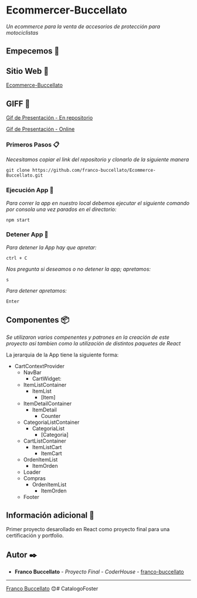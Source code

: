 # Ecommercer-Buccellato

_Un ecommerce para la venta de accesorios de protección para motociclistas_

## Empecemos 🚀

## Sitio Web 📄

[Ecommerce-Buccellato](https://bejewelled-granita-be985b.netlify.app/)

## GIFF 📼

[Gif de Presentación - En repositorio](public\Ecommerce-Buccellato.gif)

[Gif de Presentación - Online](https://www.canva.com/design/DAFA0N1W9vk/a1izEfrfJRRPHUYitHqvVQ/edit?utm_content=DAFA0N1W9vk&utm_campaign=designshare&utm_medium=link2&utm_source=sharebutton)

### Primeros Pasos 📋

_Necesitamos copiar el link del repositorio y clonarlo de la siguiente manera_

```
git clone https://github.com/franco-buccellato/Ecommerce-Buccellato.git
```

### Ejecución App 🔧

_Para correr la app en nuestro local debemos ejecutar el siguiente comando por consola una vez parados en el directorio:_

```
npm start
```
### Detener App 🔧

_Para detener la App hay que apretar:_

```
ctrl + C
```
_Nos pregunta si deseamos o no detener la app; apretamos:_
```
s
```
_Para detener apretamos:_
```
Enter
```

## Componentes 📦

_Se utilizaron varios compenentes y patrones en la creación de este proyecto asi tambien como la utilización de distintos paquetes de React_

La jerarquia de la App tiene la siguiente forma:
* CartContextProvider
    * NavBar
        * CartWidget:
    * ItemListContainer
        * ItemList
            * [Item]
    * ItemDetailContainer
        * ItemDetail
            * Counter
    * CategoriaListContainer
        * CategoriaList
            * [Categoria]
    * CartListContainer
        * ItemListCart
            * ItemCart
    * OrdenItemList
        * ItemOrden
    * Loader
    * Compras
        * OrdenItemList
            * ItemOrden
    * Footer
    

## Información adicional 📌

Primer proyecto desarollado en React como proyecto final para una certificación y portfolio.

## Autor ✒️

* **Franco Buccellato** - *Proyecto Final - CoderHouse* - [franco-buccellato](https://github.com/franco-buccellato)

---
[Franco Buccellato](https://www.linkedin.com/in/franco-buccellato-395961a7/) 😊#   C a t a l o g o F o s t e r  
 